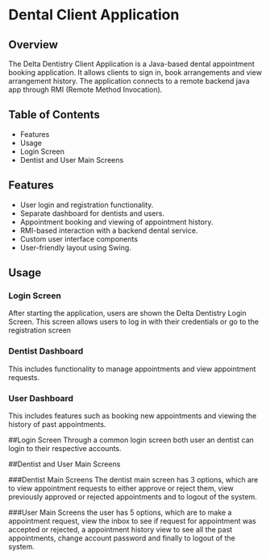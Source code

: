 # Dental Client Application
## Overview
The Delta Dentistry Client Application is a Java-based dental appointment booking
application. It allows clients to sign in, book arrangements and
view arrangement history.
The application connects to a remote backend java app
through RMI (Remote Method Invocation). 

## Table of Contents
- Features
- Usage
- Login Screen
- Dentist and User Main Screens


## Features
- User login and registration functionality.
- Separate dashboard for dentists and users. 
- Appointment booking and viewing of appointment history. 
- RMI-based interaction with a backend dental service. 
- Custom user interface components 
- User-friendly layout using Swing.

## Usage

### Login Screen
After starting the application, users are shown the Delta Dentistry Login Screen. This screen allows users to log in with their credentials or go to the registration screen

### Dentist Dashboard
This includes functionality to manage appointments and view appointment requests.
### User Dashboard
This includes features such as booking new appointments and viewing the history of past appointments.

##Login Screen
Through a common login screen both user an dentist can login to their respective accounts.

##Dentist and User Main Screens

###Dentist Main Screens
The dentist main screen has 3 options, which are to view appointment requests to either approve or reject them, view previously approved or rejected appointments and to logout of the system.

###User Main Screens
the user has 5 options, which are to make a appointment request, view the inbox to see if request for appointment was accepted or rejected, a appointment history view to see all the past appointments, change account password and finally to logout of the system.


